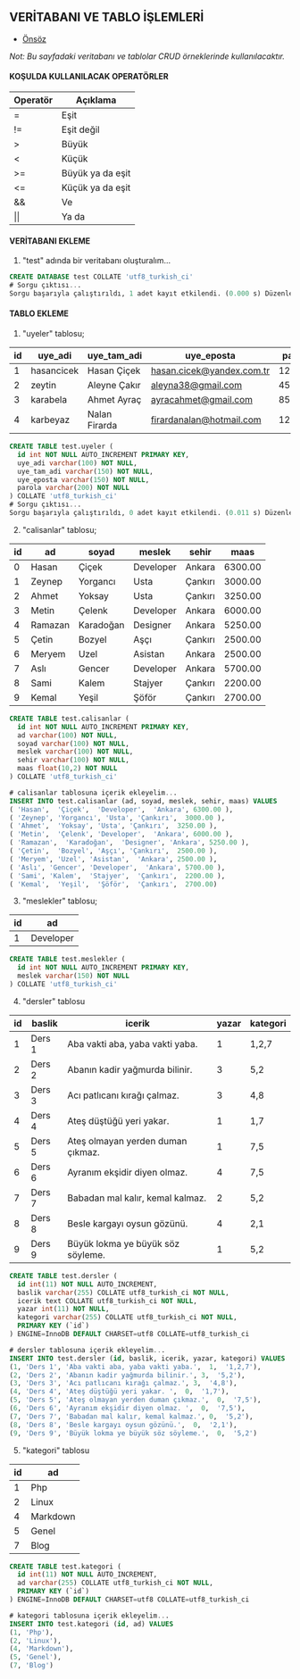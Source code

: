 ## VERİTABANI VE TABLO İŞLEMLERİ

- [Önsöz](https://github.com/cicekhasan/DersNotlarim)


*Not: Bu sayfadaki veritabanı ve tablolar CRUD örneklerinde kullanılacaktır.*

#### KOŞULDA KULLANILACAK OPERATÖRLER

| Operatör | Açıklama         |
| ---      | ---              |
| =        | Eşit             |
| !=       | Eşit değil       |
| >        | Büyük            |
| <        | Küçük            |
| >=       | Büyük ya da eşit |
| <=       | Küçük ya da eşit |
| &&       | Ve               |
| \|\|     | Ya da            |


#### VERİTABANI EKLEME

1. "test" adında bir veritabanı oluşturalım...

```sql
CREATE DATABASE test COLLATE 'utf8_turkish_ci'
# Sorgu çıktısı...
Sorgu başarıyla çalıştırıldı, 1 adet kayıt etkilendi. (0.000 s) Düzenle
```


#### TABLO EKLEME

1. "uyeler" tablosu;

| id  | uye_adi    | uye_tam_adi   | uye_eposta                | parola |
| --- | ---        | ---           | ---                       | ---    |
| 1   | hasancicek | Hasan Çiçek   | hasan.cicek@yandex.com.tr | 123456 |
| 2   | zeytin     | Aleyne Çakır  | aleyna38@gmail.com        | 456789 |
| 3   | karabela   | Ahmet Ayraç   | ayracahmet@gmail.com      | 852369 |
| 4   | karbeyaz   | Nalan Firarda | firardanalan@hotmail.com  | 123456 |


```sql
CREATE TABLE test.uyeler (
  id int NOT NULL AUTO_INCREMENT PRIMARY KEY,
  uye_adi varchar(100) NOT NULL,
  uye_tam_adi varchar(150) NOT NULL,
  uye_eposta varchar(150) NOT NULL,
  parola varchar(200) NOT NULL
) COLLATE 'utf8_turkish_ci'
# Sorgu çıktısı...
Sorgu başarıyla çalıştırıldı, 0 adet kayıt etkilendi. (0.011 s) Düzenle
```

2. "calisanlar" tablosu;

| id  | ad      | soyad     | meslek    | sehir   | maas    |
| --- | ---     | ---       | ---       | ---     | ---     |
| 0   | Hasan   | Çiçek     | Developer | Ankara  | 6300.00 |
| 1   | Zeynep  | Yorgancı  | Usta      | Çankırı | 3000.00 |
| 2   | Ahmet   | Yoksay    | Usta      | Çankırı | 3250.00 |
| 3   | Metin   | Çelenk    | Developer | Ankara  | 6000.00 |
| 4   | Ramazan | Karadoğan | Designer  | Ankara  | 5250.00 |
| 5   | Çetin   | Bozyel    | Aşçı      | Çankırı | 2500.00 |
| 6   | Meryem  | Uzel      | Asistan   | Ankara  | 2500.00 |
| 7   | Aslı    | Gencer    | Developer | Ankara  | 5700.00 |
| 8   | Sami    | Kalem     | Stajyer   | Çankırı | 2200.00 |
| 9   | Kemal   | Yeşil     | Şöför     | Çankırı | 2700.00 |

```sql
CREATE TABLE test.calisanlar (
  id int NOT NULL AUTO_INCREMENT PRIMARY KEY,
  ad varchar(100) NOT NULL,
  soyad varchar(100) NOT NULL,
  meslek varchar(100) NOT NULL,
  sehir varchar(100) NOT NULL,
  maas float(10,2) NOT NULL
) COLLATE 'utf8_turkish_ci'
```

```sql
# calisanlar tablosuna içerik ekleyelim...
INSERT INTO test.calisanlar (ad, soyad, meslek, sehir, maas) VALUES
( 'Hasan',  'Çiçek',  'Developer',  'Ankara', 6300.00 ),
( 'Zeynep', 'Yorgancı', 'Usta', 'Çankırı',  3000.00 ),
( 'Ahmet',  'Yoksay', 'Usta', 'Çankırı',  3250.00 ),
( 'Metin',  'Çelenk', 'Developer',  'Ankara', 6000.00 ),
( 'Ramazan',  'Karadoğan',  'Designer', 'Ankara', 5250.00 ),
( 'Çetin',  'Bozyel', 'Aşçı', 'Çankırı',  2500.00 ),
( 'Meryem', 'Uzel', 'Asistan',  'Ankara', 2500.00 ),
( 'Aslı', 'Gencer', 'Developer',  'Ankara', 5700.00 ),
( 'Sami', 'Kalem',  'Stajyer',  'Çankırı',  2200.00 ),
( 'Kemal',  'Yeşil',  'Şöför',  'Çankırı',  2700.00)
```

3. "meslekler" tablosu;

| id  | ad        |
| --- | ---       |
| 1   | Developer |

```sql
CREATE TABLE test.meslekler (
  id int NOT NULL AUTO_INCREMENT PRIMARY KEY,
  meslek varchar(150) NOT NULL
) COLLATE 'utf8_turkish_ci'
```

4. "dersler" tablosu

 | id  | baslik | icerik                            | yazar | kategori |
 | --- | ---    | ---                               | ---   | ---      |
 | 1   | Ders 1 | Aba vakti aba, yaba vakti yaba.   | 1     | 1,2,7    |
 | 2   | Ders 2 | Abanın kadir yağmurda bilinir.    | 3     | 5,2      |
 | 3   | Ders 3 | Acı patlıcanı kırağı çalmaz.      | 3     | 4,8      |
 | 4   | Ders 4 | Ateş düştüğü yeri yakar.          | 1     | 1,7      |
 | 5   | Ders 5 | Ateş olmayan yerden duman çıkmaz. | 1     | 7,5      |
 | 6   | Ders 6 | Ayranım ekşidir diyen olmaz.      | 4     | 7,5      |
 | 7   | Ders 7 | Babadan mal kalır, kemal kalmaz.  | 2     | 5,2      |
 | 8   | Ders 8 | Besle kargayı oysun gözünü.       | 4     | 2,1      |
 | 9   | Ders 9 | Büyük lokma ye büyük söz söyleme. | 1     | 5,2      |


```sql
CREATE TABLE test.dersler (
  id int(11) NOT NULL AUTO_INCREMENT,
  baslik varchar(255) COLLATE utf8_turkish_ci NOT NULL,
  icerik text COLLATE utf8_turkish_ci NOT NULL,
  yazar int(11) NOT NULL,
  kategori varchar(255) COLLATE utf8_turkish_ci NOT NULL,
  PRIMARY KEY (`id`)
) ENGINE=InnoDB DEFAULT CHARSET=utf8 COLLATE=utf8_turkish_ci
```

```sql
# dersler tablosuna içerik ekleyelim...
INSERT INTO test.dersler (id, baslik, icerik, yazar, kategori) VALUES
(1, 'Ders 1', 'Aba vakti aba, yaba vakti yaba.',  1,  '1,2,7'),
(2, 'Ders 2', 'Abanın kadir yağmurda bilinir.', 3,  '5,2'),
(3, 'Ders 3', 'Acı patlıcanı kırağı çalmaz.', 3,  '4,8'),
(4, 'Ders 4', 'Ateş düştüğü yeri yakar. ',  0,  '1,7'),
(5, 'Ders 5', 'Ateş olmayan yerden duman çıkmaz.',  0,  '7,5'),
(6, 'Ders 6', 'Ayranım ekşidir diyen olmaz. ',  0,  '7,5'),
(7, 'Ders 7', 'Babadan mal kalır, kemal kalmaz.', 0,  '5,2'),
(8, 'Ders 8', 'Besle kargayı oysun gözünü.',  0,  '2,1'),
(9, 'Ders 9', 'Büyük lokma ye büyük söz söyleme.',  0,  '5,2')
```

5. "kategori" tablosu

 | id  | ad       |
 | --- | ---      |
 | 1   | Php      |
 | 2   | Linux    |
 | 4   | Markdown |
 | 5   | Genel    |
 | 7   | Blog     |

```sql
CREATE TABLE test.kategori (
  id int(11) NOT NULL AUTO_INCREMENT,
  ad varchar(255) COLLATE utf8_turkish_ci NOT NULL,
  PRIMARY KEY (`id`)
) ENGINE=InnoDB DEFAULT CHARSET=utf8 COLLATE=utf8_turkish_ci
```

```sql
# kategori tablosuna içerik ekleyelim...
INSERT INTO test.kategori (id, ad) VALUES
(1, 'Php'),
(2, 'Linux'),
(4, 'Markdown'),
(5, 'Genel'),
(7, 'Blog')
```
